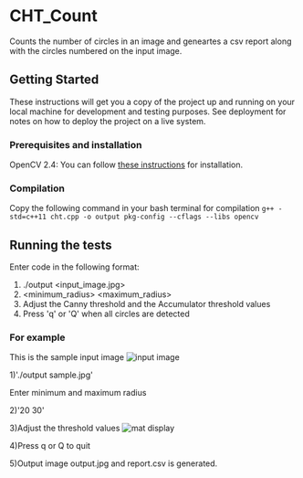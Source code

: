 # CHT_Count
Counts the number of circles in an image and geneartes a csv report along with the circles numbered on the input image.

## Getting Started
These instructions will get you a copy of the project up and running on your local machine for development and testing purposes. See deployment for notes on how to deploy the project on a live system.

### Prerequisites and installation
OpenCV 2.4: You can follow [these instructions](https://docs.opencv.org/2.4/doc/tutorials/introduction/linux_install/linux_install.html?) for installation.

### Compilation
Copy the following command in your bash terminal for compilation
`g++ -std=c++11 cht.cpp -o output pkg-config --cflags --libs opencv`

## Running the tests
Enter code in the following format:
1) ./output <input_image.jpg>
2) <minimum_radius> <maximum_radius>
3) Adjust the Canny threshold and the Accumulator threshold values
4) Press 'q' or 'Q' when all circles are detected

### For example
This is the sample input image ![input image](https://drive.google.com/open?id=1oU2yEPYkOgQD6LvMlRBltmTWdGGXGDbb)

1)'./output sample.jpg'

Enter minimum and maximum radius

2)'20 30'

3)Adjust the threshold values ![mat display](https://drive.google.com/open?id=115-a35iDuciOz18qmoirB3t6WlGspK56)

4)Press q or Q to quit

5)Output image output.jpg and report.csv is generated.

